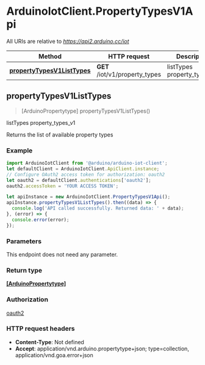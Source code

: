 # ArduinoIotClient.PropertyTypesV1Api

All URIs are relative to *https://api2.arduino.cc/iot*

Method | HTTP request | Description
------------- | ------------- | -------------
[**propertyTypesV1ListTypes**](PropertyTypesV1Api.md#propertyTypesV1ListTypes) | **GET** /iot/v1/property_types | listTypes property_types_v1



## propertyTypesV1ListTypes

> [ArduinoPropertytype] propertyTypesV1ListTypes()

listTypes property_types_v1

Returns the list of available property types

### Example

```javascript
import ArduinoIotClient from '@arduino/arduino-iot-client';
let defaultClient = ArduinoIotClient.ApiClient.instance;
// Configure OAuth2 access token for authorization: oauth2
let oauth2 = defaultClient.authentications['oauth2'];
oauth2.accessToken = 'YOUR ACCESS TOKEN';

let apiInstance = new ArduinoIotClient.PropertyTypesV1Api();
apiInstance.propertyTypesV1ListTypes().then((data) => {
  console.log('API called successfully. Returned data: ' + data);
}, (error) => {
  console.error(error);
});

```

### Parameters

This endpoint does not need any parameter.

### Return type

[**[ArduinoPropertytype]**](ArduinoPropertytype.md)

### Authorization

[oauth2](../README.md#oauth2)

### HTTP request headers

- **Content-Type**: Not defined
- **Accept**: application/vnd.arduino.propertytype+json; type=collection, application/vnd.goa.error+json

